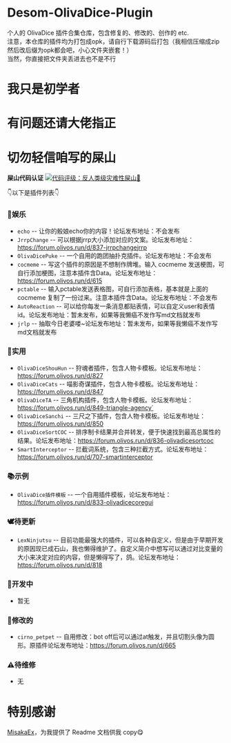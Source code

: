 # Desom-OlivaDice-Plugin
个人的 OlivaDice 插件合集仓库，包含修复的、修改的、创作的 etc.  
注意，本仓库的插件均为打包成opk，请自行下载源码后打包（我相信压缩成zip然后改后缀为opk都会吧，小心文件夹嵌套！）  
当然，你直接把文件夹丢进去也不是不行

# 我只是初学者
# 有问题还请大佬指正
# 切勿轻信咱写的屎山

**屎山代码认证**
[![代码评级：反人类级灾难性屎山💩](https://img.shields.io/static/v1?label=代码评级&message=反人类级灾难性屎山💩&color=7B5804&style=flat-square&logo=speedtest)](https://github.com/Desom-fu/Desom-OlivaDice-Plugin)

👇以下是插件列表👇

### 🧩娱乐
 * `echo` -- 让你的骰娘echo你的内容！论坛发布地址：不会发布
 * `JrrpChange` -- 可以根据jrrp大小添加对应的文案。论坛发布地址：https://forum.olivos.run/d/837-jrrpchangejrrp
 * `OlivaDicePuke` -- 一个自用的跑团抽扑克插件。论坛发布地址：不会发布
 * `cocmeme` -- 写这个插件的原因是不想制作牌堆。输入 cocmeme 发送梗图，可自行添加梗图，注意本插件含Data。论坛发布地址：https://forum.olivos.run/d/615
 * `pctable` -- 输入pctable发送表格图，可自行添加表格，基本就是上面的 cocmeme 复制了一份过来。注意本插件含Data。论坛发布地址：不会发布
 * `AutoReaction` -- 可以给你每发一条消息都贴表情，可以自定义user和表情id。论坛发布地址：暂未发布，如果等我懒癌不发作写md文档就发布
 * `jrlp` -- 抽取今日老婆喽~论坛发布地址：暂未发布，如果等我懒癌不发作写md文档就发布

### 💪实用
 * `OlivaDiceShouHun` -- 狩魂者插件，包含人物卡模板。论坛发布地址：https://forum.olivos.run/d/827
 * `OlivaDiceCats` -- 喵影奇谋插件，包含人物卡模板。论坛发布地址：https://forum.olivos.run/d/847
 * `OlivaDiceTA` -- 三角机构插件，包含人物卡模板。论坛发布地址：https://forum.olivos.run/d/849-triangle-agency`
 * `OlivaDiceSanchi` -- 三尺之下插件，包含人物卡模板。论坛发布地址：https://forum.olivos.run/d/850
 * `OlivaDiceSortCOC` -- 排序制卡结果并合并转发，便于快速找到最高总属性的结果。论坛发布地址：https://forum.olivos.run/d/836-olivadicesortcoc
 * `SmartInterceptor` -- 拦截词系统，包含三种拦截方式。论坛发布地址：https://forum.olivos.run/d/707-smartinterceptor
 

### 📚示例
 * `OlivaDice插件模板` -- 一个自用插件模板，论坛发布地址：https://forum.olivos.run/d/833-olivadicecoregui

### 🕊️待更新
 * `LexNinjutsu` -- 目前功能最强大的插件，可以各种自定义，但是由于早期开发的原因现已成石山，我也懒得维护了。自定义简介中想写可以通过对比变量的大小来决定对应的内容，但是懒得写了，鸽。论坛发布地址：https://forum.olivos.run/d/818

### 🚧开发中
 * 暂无

### 🔧修改的
 * `cirno_petpet` -- 自用修改：bot off后可以通过at触发，并且切割头像为圆形。原插件论坛发布地址：https://forum.olivos.run/d/665

### ⚠待维修
 * 无

# 特别感谢
  [MisakaEx](https://github.com/lyjjl)，为我提供了 Readme 文档供我 copy😋



